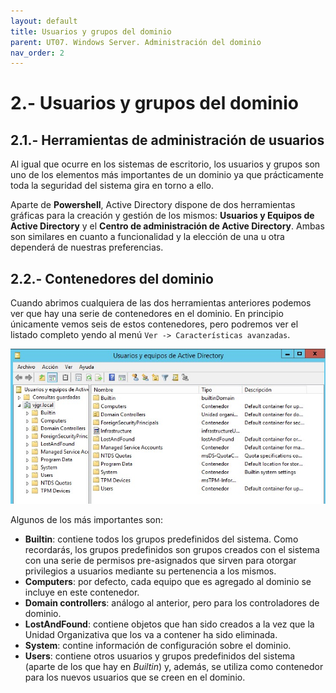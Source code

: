 ```yaml
---
layout: default
title: Usuarios y grupos del dominio
parent: UT07. Windows Server. Administración del dominio
nav_order: 2
---
```


# 2.- Usuarios y grupos del dominio

## 2.1.- Herramientas de administración de usuarios

Al igual que ocurre en los sistemas de escritorio, los usuarios y grupos son uno de los elementos más importantes de un dominio ya que prácticamente toda la seguridad del sistema gira en torno a ello.

Aparte de **Powershell**, Active Directory dispone de dos herramientas gráficas para la creación y gestión de los mismos: **Usuarios y Equipos de Active Directory** y el **Centro de administración de Active Directory**. Ambas son similares en cuanto a funcionalidad y la elección de una u otra dependerá de nuestras preferencias.


## 2.2.- Contenedores del dominio

Cuando abrimos cualquiera de las dos herramientas anteriores podemos ver que hay una serie de contenedores en el dominio. En principio únicamente vemos seis de estos contenedores, pero podremos ver el listado completo yendo al menú `Ver -> Características avanzadas`.

![Contenedores del dominio](imgs/02_03_contenedores.jpg)

Algunos de los más importantes son:

- **Builtin**: contiene todos los grupos predefinidos del sistema. Como recordarás, los grupos predefinidos son grupos creados con el sistema con una serie de permisos pre-asignados que sirven para otorgar privilegios a usuarios mediante su pertenencia a los mismos.
- **Computers**: por defecto, cada equipo que es agregado al dominio se incluye en este contenedor.
- **Domain controllers**: análogo al anterior, pero para los controladores de dominio.
- **LostAndFound**: contiene objetos que han sido creados a la vez que la Unidad Organizativa que los va a contener ha sido eliminada. 
- **System**: contine información de configuración sobre el dominio.
- **Users**: contiene otros usuarios y grupos predefinidos del sistema (aparte de los que hay en *Builtin*) y, además, se utiliza como contenedor para los nuevos usuarios que se creen en el dominio.






